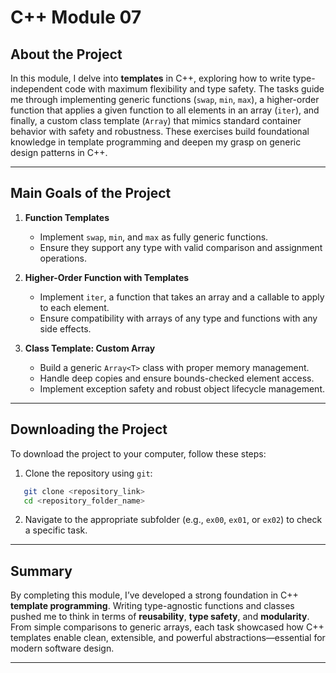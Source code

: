 # C++ Module 07

## About the Project

In this module, I delve into **templates** in C++, exploring how to write type-independent code with maximum flexibility and type safety. The tasks guide me through implementing generic functions (`swap`, `min`, `max`), a higher-order function that applies a given function to all elements in an array (`iter`), and finally, a custom class template (`Array`) that mimics standard container behavior with safety and robustness. These exercises build foundational knowledge in template programming and deepen my grasp on generic design patterns in C++.

---

## Main Goals of the Project

1. **Function Templates**
   - Implement `swap`, `min`, and `max` as fully generic functions.
   - Ensure they support any type with valid comparison and assignment operations.

2. **Higher-Order Function with Templates**
   - Implement `iter`, a function that takes an array and a callable to apply to each element.
   - Ensure compatibility with arrays of any type and functions with any side effects.

3. **Class Template: Custom Array**
   - Build a generic `Array<T>` class with proper memory management.
   - Handle deep copies and ensure bounds-checked element access.
   - Implement exception safety and robust object lifecycle management.

---

## Downloading the Project

To download the project to your computer, follow these steps:

1. Clone the repository using `git`:
```bash
   git clone <repository_link>
   cd <repository_folder_name>
```

2. Navigate to the appropriate subfolder (e.g., `ex00`, `ex01`, or `ex02`) to check a specific task.

---

## Summary

By completing this module, I’ve developed a strong foundation in C++ **template programming**. Writing type-agnostic functions and classes pushed me to think in terms of **reusability**, **type safety**, and **modularity**. From simple comparisons to generic arrays, each task showcased how C++ templates enable clean, extensible, and powerful abstractions—essential for modern software design.

---
